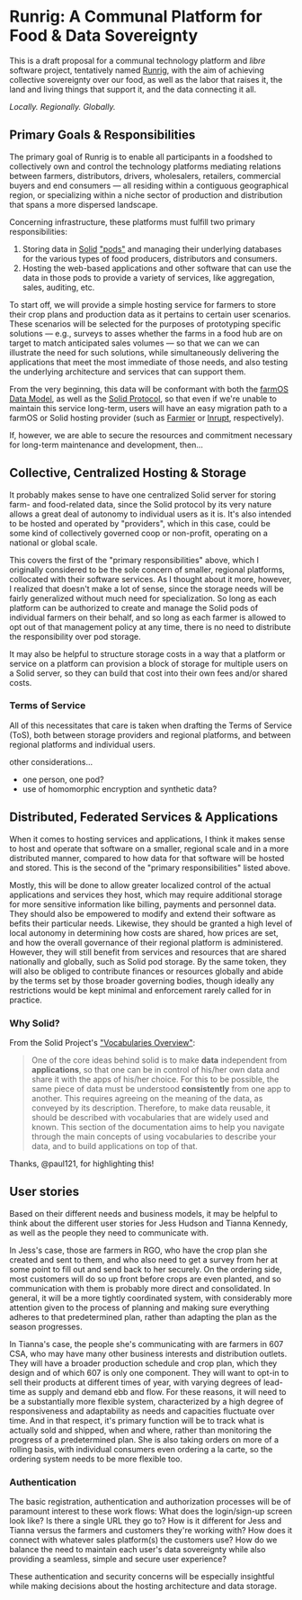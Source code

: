 # Runrig: A Communal Platform for Food & Data Sovereignty
This is a draft proposal for a communal technology platform and _libre_ software project, tentatively named [Runrig](https://en.wikipedia.org/wiki/Run_rig), with the aim of achieving collective sovereignty over our food, as well as the labor that raises it, the land and living things that support it, and the data connecting it all.

_Locally. Regionally. Globally._

## Primary Goals & Responsibilities
The primary goal of Runrig is to enable all participants in a foodshed to collectively own and control the technology platforms mediating relations between farmers, distributors, drivers, wholesalers, retailers, commercial buyers and end consumers — all residing within a contiguous geographical region, or specializing within a niche sector of production and distribution that spans a more dispersed landscape.

Concerning infrastructure, these platforms must fulfill two primary responsibilities:

1. Storing data in [Solid](https://solidproject.org/) ["pods"](https://solidproject.org/users/get-a-pod) and managing their underlying databases for the various types of food producers, distributors and consumers.
2. Hosting the web-based applications and other software that can use the data in those pods to provide a variety of services, like aggregation, sales, auditing, etc.

To start off, we will provide a simple hosting service for farmers to store their crop plans and production data as it pertains to certain user scenarios. These scenarios will be selected for the purposes of prototyping specific solutions — e.g., surveys to asses whether the farms in a food hub are on target to match anticipated sales volumes — so that we can we can illustrate the need for such solutions, while simultaneously delivering the applications that meet the most immediate of those needs, and also testing the underlying architecture and services that can support them.

From the very beginning, this data will be conformant with both the [farmOS Data Model](https://farmos.org/model/), as well as the [Solid Protocol](https://solidproject.org/TR/protocol), so that even if we're unable to maintain this service long-term, users will have an easy migration path to a farmOS or Solid hosting provider (such as [Farmier](https://farmier.com/) or [Inrupt](https://start.inrupt.com/), respectively).

If, however, we are able to secure the resources and commitment necessary for long-term maintenance and development, then...

## Collective, Centralized Hosting & Storage
It probably makes sense to have one centralized Solid server for storing farm- and food-related data, since the Solid protocol by its very nature allows a great deal of autonomy to individual users as it is. It's also intended to be hosted and operated by "providers", which in this case, could be some kind of collectively governed coop or non-profit, operating on a national or global scale.

This covers the first of the "primary responsibilities" above, which I originally considered to be the sole concern of smaller, regional platforms, collocated with their software services. As I thought about it more, however, I realized that doesn't make a lot of sense, since the storage needs will be fairly generalized without much need for specialization. So long as each platform can be authorized to create and manage the Solid pods of individual farmers on their behalf, and so long as each farmer is allowed to opt out of that management policy at any time, there is no need to distribute the responsibility over pod storage.

It may also be helpful to structure storage costs in a way that a platform or service on a platform can provision a block of storage for multiple users on a Solid server, so they can build that cost into their own fees and/or shared costs.


### Terms of Service
All of this necessitates that care is taken when drafting the Terms of Service (ToS), both between storage providers and regional platforms, and between regional platforms and individual users.

other considerations...
- one person, one pod?
- use of homomorphic encryption and synthetic data?

## Distributed, Federated Services & Applications
When it comes to hosting services and applications, I think it makes sense to host and operate that software on a smaller, regional scale and in a more distributed manner, compared to how data for that software will be hosted and stored. This is the second of the "primary responsibilities" listed above.

Mostly, this will be done to allow greater localized control of the actual applications and services they host, which may require additional storage for more sensitive information like billing, payments and personnel data. They should also be empowered to modify and extend their software as befits their particular needs. Likewise, they should be granted a high level of local autonomy in determining how costs are shared, how prices are set, and how the overall governance of their regional platform is administered. However, they will still benefit from services and resources that are shared nationally and globally, such as Solid pod storage. By the same token, they will also be obliged to contribute finances or resources globally and abide by the terms set by those broader governing bodies, though ideally any restrictions would be kept minimal and enforcement rarely called for in practice.

### Why Solid?
From the Solid Project's ["Vocabularies Overview"](https://solidproject.org/developers/vocabularies):

> One of the core ideas behind solid is to make __data__ independent from __applications__, so that one can be in control of his/her own data and share it with the apps of his/her choice. For this to be possible, the same piece of data must be understood __consistently__ from one app to another. This requires agreeing on the meaning of the data, as conveyed by its description. Therefore, to make data reusable, it should be described with vocabularies that are widely used and known. This section of the documentation aims to help you navigate through the main concepts of using vocabularies to describe your data, and to build applications on top of that.

Thanks, @paul121, for highlighting this!

## User stories
Based on their different needs and business models, it may be helpful to think about the different user stories for Jess Hudson and Tianna Kennedy, as well as the people they need to communicate with.

In Jess's case, those are farmers in RGO, who have the crop plan she created and sent to them, and who also need to get a survey from her at some point to fill out and send back to her securely. On the ordering side, most customers will do so up front before crops are even planted, and so communication with them is probably more direct and consolidated. In general, it will be a more tightly coordinated system, with considerably more attention given to the process of planning and making sure everything adheres to that predetermined plan, rather than adapting the plan as the season progresses.

In Tianna's case, the people she's communicating with are farmers in 607 CSA, who may have many other business interests and distribution outlets. They will have a broader production schedule and crop plan, which they design and of which 607 is only one component. They will want to opt-in to sell their products at different times of year, with varying degrees of lead-time as supply and demand ebb and flow. For these reasons, it will need to be a substantially more flexible system, characterized by a high degree of responsiveness and adaptability as needs and capacities fluctuate over time. And in that respect, it's primary function will be to track what is actually sold and shipped, when and where, rather than monitoring the progress of a predetermined plan. She is also taking orders on more of a rolling basis, with individual consumers even ordering a la carte, so the ordering system needs to be more flexible too.

### Authentication
The basic registration, authentication and authorization processes will be of paramount interest to these work flows: What does the login/sign-up screen look like? Is there a single URL they go to? How is it different for Jess and Tianna versus the farmers and customers they're working with? How does it connect with whatever sales platform(s) the customers use? How do we balance the need to maintain each user's data sovereignty while also providing a seamless, simple and secure user experience?

These authentication and security concerns will be especially insightful while making decisions about the hosting architecture and data storage.
